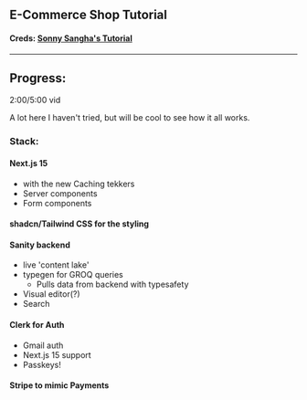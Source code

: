## E-Commerce Shop Tutorial

#### Creds: [Sonny Sangha's Tutorial](https://www.youtube.com/watch?v=o-fgWea75O4&ab_channel=SonnySangha)

---

## Progress:

2:00/5:00 vid

A lot here I haven't tried, but will be cool to see how it all works.

### Stack:

#### Next.js 15

- with the new Caching tekkers
- Server components
- Form components

#### shadcn/Tailwind CSS for the styling

#### Sanity backend

- live 'content lake'
- typegen for GROQ queries
  - Pulls data from backend with typesafety
- Visual editor(?)
- Search

#### Clerk for Auth

- Gmail auth
- Next.js 15 support
- Passkeys!

#### Stripe to mimic Payments
